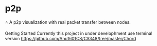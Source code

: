 # p2p
:star: A p2p visualization with real packet transfer between nodes.


Getting Started
Currently this project in under develophment use terminal version https://github.com/Anu1601CS/CS348/tree/master/Chord
